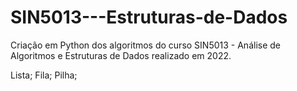 # SIN5013---Estruturas-de-Dados

Criação em Python dos algoritmos do curso SIN5013 - Análise de Algoritmos e Estruturas de Dados realizado em 2022.

Lista;
Fila;
Pilha;
